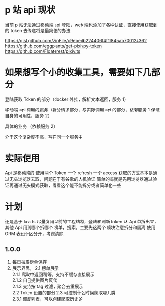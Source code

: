 # p 站 api 现状

当前 p 站无法通过移动端 api 登陆，web 端也添加了各种认证，直接使用获取到的 token 去传递将是最简便的办法

<https://gist.github.com/ZipFile/c9ebedb224406f4f11845ab700124362>
<https://github.com/eggplants/get-pixivpy-token>
<https://github.com/Floaterest/pixiv.ts>

# 如果想写个小的收集工具，需要如下几部分

登陆获取 Token 的部分（docker 外挂，解析文本返回，服务 1）

移动端 api 调用的服务（拆分请求部分，与实际调用 api 的部分，依赖服务 1 保证自身的可用性，服务 2）

具体的业务 （依赖服务 2）

介于这个复杂度不高，写在同一个服务中

# 实际使用

Api 是移动端的
使用两个 Token 一个 refresh 一个 access
获取的方式基本是通过无头浏览器去取，问题在于有谷歌的人机验证
简单的搞就是先用浏览器通过验证再通过无头模式获取，看看这个能不能拆分或者简单化一些

# 计划

还是基于 koa ts 尽量复用以前的工程结构，登陆和刷新 token 从 Api 中拆出来，其他 Api 用到哪个拆哪个
榜单，搜索，主要先这两个
模块注意拆分和隔离
使用 ORM
表设计区分开，考虑清除

## 1.0.0

1.  每日拉取榜单保存
2.  展示界面。
    2.1 榜单展示  
     2.1.1 爬取中返回稍等，支持不缓存直接展示  
     2.1.2 自己提供图片反代  
     2.1.3 支持按 tag 过滤，聚合去重展示  
    2.2 Token 设置的部分
    2.3 可控制什么时候爬取哪几类  
     2.3.1 调度列表，可以创建爬取历史的
